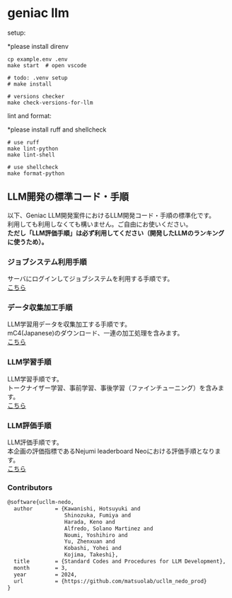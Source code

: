 # geniac llm

setup:

*please install direnv

```shell
cp example.env .env
make start  # open vscode

# todo: .venv setup
# make install

# versions checker
make check-versions-for-llm
```

lint and format:

*please install ruff and shellcheck

```shell
# use ruff
make lint-python
make lint-shell

# use shellcheck
make format-python
```

## LLM開発の標準コード・手順

以下、Geniac LLM開発案件におけるLLM開発コード・手順の標準化です。  
利用しても利用しなくても構いません。ご自由にお使いください。  
**ただし「LLM評価手順」は必ず利用してください（開発したLLMのランキングに使うため）。**

### ジョブシステム利用手順

サーバにログインしてジョブシステムを利用する手順です。  
[こちら](infra/README.md)

### データ収集加工手順

LLM学習用データを収集加工する手順です。  
mC4(Japanese)のダウンロード、一連の加工処理を含みます。  
[こちら](data_management/README.md)

### LLM学習手順

LLM学習手順です。  
トークナイザー学習、事前学習、事後学習（ファインチューニング）を含みます。  
[こちら](train/README.md)

### LLM評価手順

LLM評価手順です。  
本企画の評価指標であるNejumi leaderboard Neoにおける評価手順となります。  
[こちら](eval/README.md)

### Contributors

```txt
@software{ucllm-nedo,
  author       = {Kawanishi, Hotsuyuki and
                  Shinozuka, Fumiya and
                  Harada, Keno and
                  Alfredo, Solano Martinez and
                  Noumi, Yoshihiro and
                  Yu, Zhenxuan and
                  Kobashi, Yohei and
                  Kojima, Takeshi},
  title        = {Standard Codes and Procedures for LLM Development},
  month        = 3,
  year         = 2024,
  url          = {https://github.com/matsuolab/ucllm_nedo_prod}
}
```
